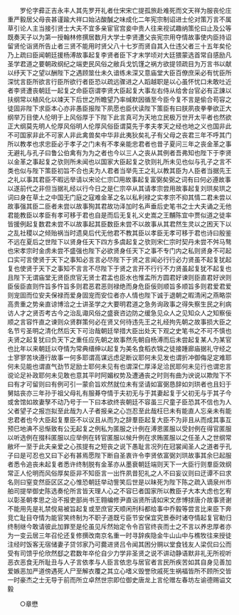 <!-- { "loadSidebar": true } -->
　　罗伦字彛正吉永丰人其先罗开礼者仕宋宋亡提孤旅赴难死而文天祥为服丧伦庄重严毅居父母丧甚谨踰大祥口始沾酸醎之味成化二年宪宗制诏进士伦对策万言不属草引论人主当接引贤士大夫不宜多亲宦官宫妾中贵人往来视试趣纳策伦曰止及公等既奏天子以为第一授翰林修撰居数月大学士李贤遭父丧宪宗用夺情故事使内臣持诏留贤伦诣贤所告止者三贤不能用时贤父八十七岁而贤自其入仕违父者三十五年矣伦乃上疏曰臣闻朝廷援杨溥故事起复李贤者臣下才末学顷对大廷猥蒙选首常自感励凡圣学君道之要朝政纲纪之端吏民风俗之敝兵戈饥馑之祸方欲提领疏目为万言书以献以纾天下之望以酬陛下之遇顾筮仕未久谙练未深又意庙堂大臣百僚庶采必有忧臣所深忧言臣所欲言行臣所欲行者臣恐以疏远骤进之人蹈越职是以心虽怀忧口未敢吐近者李贤遭丧朝廷一起复之命臣窃谓李贤大臣起复大事左右侍从给舍台官必有正諌以扶纲常以植风化以竦天下后世之所瞻望乃率缄默因循至今臣今复不言是偷合苟容之徒固非陛下求臣本心亦非愚臣报陛下夙愿也臣伏读陛下策臣有曰朕夙夜拳拳欲正大纲举万目使人伦明于上风俗厚于下陛下此言真可为天地立民极万世开太平者也然欲正大纲莫先明人伦厚风俗明人伦厚风俗臣谓莫先于孝夫孝天之经也地之义也国非此不可国家非此不可家人非此禽兽矣中华非此夷狄矣礼子有父母之丧君三年不呼其门所以教孝也求忠臣必于孝子之门未有不孝亲能忠君者也昔子夏问三年之丧金革之事无避礼与孔子曰鲁公伯禽有为为之者也今以三人之丧从其例者吾弗知也陛下于李贤以金革之事起复之欤则所未闻也以国家大臣起复之欤则礼所未见也似与孔子之言不类也似与陛下策臣初旨不合也夫为人君者当举先王之礼以教其臣为人臣者当据先王之礼以事其君臣不暇远举请以宋论仁宗□用故事起复富弼矣弼之词有曰何必遵故事以遂前代之非但当据礼经以行今日之是仁宗卒从其请孝宗尝用故事起复刘珙矣珙之词曰身在草土之中国无门庭之寇难金革之名以私利禄之实孝宗不抑其情二君未尝以故事强其臣二臣者未尝以故事狥其君故功泽加时名声垂后史笔书之士大夫诵之无他君能教臣以孝臣有孝可移于君也自是而后无复礼义史嵩之王黼陈宜中贾似道之徒率皆援例起复数君未尝不以故事起其臣数臣未尝不以故事从其君然生灵以之困天下以之乱社稷以之倾贻祸当时遗臭后代无他君不教其臣以孝臣无孝可移于君也诗曰殷鉴不远在夏后之世陛下以贤身任天下四方多虞起复之欤则宋仁宗时契丹未尝不舛马骜也宋孝宗时金虏未尝不盛强也陛下必欲贤身任天下之事不专门内之私则贤身不可起口实可言使贤于天下之事知必言言必尽陛下于贤之言闻必行行必力贤虽不起复犹起复也使贤于天下之事知不言言不尽陛下于贤之言开不行行不力贤虽起复犹不起复也且陛下无谓庙堂无贤臣庶官无贤士君盂也臣水也惟盂所方圆君好谏则臣直君好谀则臣佞臣直则忤旨多忤旨多则君恶君恶则禄绝而身危臣佞则顺旨多顺旨多则君爱君爱则宠固而位安夫保禄而爱身固宠而安位者亦人情也陛下诚于退朝之暇清闲之燕略崇高贵重之势亲直谅博洽之士讲圣学之大要明君道之急务询政事之得失察生民之利病访人才之贤否考古今之治乱诹风俗之盛衰咨边防之缓急见众人之见知众人之知察佞顺之言容忤直之谏则众贤群策何必在贤又何待违先王之礼经拘先朝之故事损大臣之名节亏圣明之清化然后天下可治哉朝廷举措大臣出处天下观之史笔书之不可不慎也夫贤之起复犹曰负天下之重任应先朝之故事然先朝自杨溥而后未尝起复某人为某官也比年以来朝廷以夺情为常典缙绅以起复为美名食稻衣锦之徒接踵廊庙据礼守经之士寥寥苦块遵行故事一何多耶谓高谋远虑足断议耶何未见发也谓折冲御侮足定难耶何未见能也谓直气劲节足励士耶何未见有也谓深仁厚泽足洽民耶何未见行也谓忠言谠论足补政耶何未见敢也意其平时阿媚权势及遭通丧之时则有曲为谀说以欺陛下不曰有才可留则曰有例可引一蒙俞旨欢然就位未有坚请如富弼恳辞如刘珙者也且妇于舅姑丧亦三年孙于祖父母礼有服朞夺情于夫初无与于其妻起复于父初无与于其子今或舍馆如故妻孥不动乃号于一下曰本欲终丧朝廷不容虽三尺童子臣恐其不信也为人父者望子之报岂拟至此哉为人子者报亲之心岂忍至此哉枉巳未有能直人忘亲未有能忠君者也今大臣起复羣臣不以议且从而为之辞羣臣起复大臣不为非且从而成其事互预巳地淟不忌惭致有公无起复之例私为匿服之计例在溥恩匿服以受封例在得官匿服以听选例在掇科匿服以应举例在转官匿服以候升例在求贿匿服以之任圣人之世纲常敝坏一至于此夫亲爱之心孩提有之短丧之说下愚耻言况列在冠裳闻圣人之道者乎孔子曰是可忍也又曰下必有甚焉愿陛下断自圣衷许令李贤依富弼刘珙故事其余巳起服者悉令追丧未起复者悉许终制脱有金革亦从墨衰朝廷端则天下一大臣行则羣臣效纲常正人伦明而风俗厚矣臣非不知臣言一出忤夙昔犯礼之人不曰妄议则曰迂谭不曰求名则曰窒变然臣区区之心惟恐朝廷举动訾笑后世是以昧死为陛下陈之疏入谪泉州市舶司提举御史陈选奏伦所言皆天理人心之不容巳者国家所以教臣子大本大虑也乞宥以彰圣朝孝思之治不报吏部尚书王翱编修尹直诣贤所请如宋文彦博捄唐介故事贤谢不能用先是礼禁傥易被旨起复或至庶官天顺闲刑科都给事中乔毅等尝言比来臣下奔竞亡耻目夺情为能官笑终制为不职子道既亏臣节安保宜究景泰时诸夺情起复官勒归终制继今敢请彼此加罪至是伦虽见斥然始定令令百官终丧而士之不言以养忠厚者亦为一变云居三年召伦还复修撰改南京名重一时寻辞疾隐金牛山山中与樵牧往来授徒注经时饭客无宿储妻子贷邻家乃可爨进贤吕令闻其困分赒以堂食钱友人梁侃曰公而受有司馈乎伦欣然郄之君数年卒伦自少力学非圣贤之说不讲动静语默非礼无所视听恶衣恶食无所耻丑与人子言依孝与人臣言依忠与居官者言民所疾苦如其自身见善加爱嫉恶加严道傍遇死人尸至解衣覆之其立心嗜义毁誉欣戚死生祸福皆所不顾所交皆一时豪杰之士无导于前而所立卓然世宗即位御史唐龙上言伦赠左春坊左谕德赐谥文毅 

　　○章懋 

